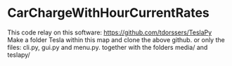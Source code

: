 # CarChargeWithHourCurrentRates

This code relay on this software: https://github.com/tdorssers/TeslaPy
Make a folder Tesla within this map and clone the above github. or only the files: cli.py, gui.py and menu.py. together with the folders media/ and teslapy/
